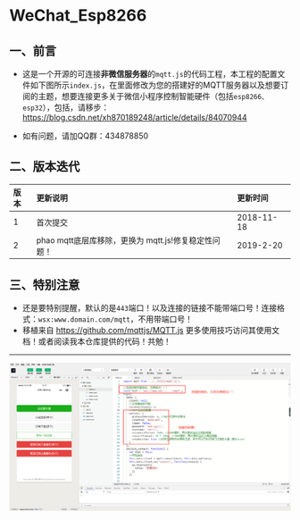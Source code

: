 
# WeChat_Esp8266

## 一、前言

  - 这是一个开源的可连接**非微信服务器**的```mqtt.js```的代码工程，本工程的配置文件如下图所示```index.js```，在里面修改为您的搭建好的MQTT服务器以及想要订阅的主题，想要连接更多关于微信小程序控制智能硬件（包括```esp8266、esp32```），包括，请移步：https://blog.csdn.net/xh870189248/article/details/84070944
  
  - 如有问题，请加QQ群：434878850
  
## 二、版本迭代
|版本|更新说明|更新时间|
| :---- | :---- | :----- | 
|1|首次提交|2018-11-18|
|2| phao mqtt底层库移除，更换为 mqtt.js!修复稳定性问题！|2019-2-20|
## 三、特别注意

  - 还是要特别提醒，默认的是```443```端口！以及连接的链接不能带端口号！连接格式：```wsx:www.domain.com/mqtt```，不用带端口号！
  - 移植来自 https://github.com/mqttjs/MQTT.js 更多使用技巧访问其使用文档！或者阅读我本仓库提供的代码！共勉！
 
 
 ---------------------------
 
 ![Alt text](png/screen.png)
